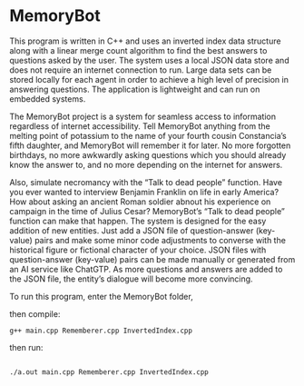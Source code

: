 # MemoryBot

This program is written in C++ and uses an inverted index data structure along with a linear merge count algorithm to find the best answers to questions asked by the user. The system uses a local JSON data store and does not require an internet connection to run. Large data sets can be stored locally for each agent in order to achieve a high level of precision in answering questions. The application is lightweight and can run on embedded systems. 

The MemoryBot project is a system for seamless access to information regardless of internet accessibility. Tell MemoryBot anything from the melting point of potassium to the name of your fourth cousin Constancia’s fifth daughter, and MemoryBot will remember it for later. No more forgotten birthdays, no more awkwardly asking questions which you should already know the answer to, and no more depending on the internet for answers.

Also, simulate necromancy with the “Talk to dead people” function. Have you ever wanted to interview Benjamin Franklin on life in early America?  How about asking an ancient Roman soldier abnout his experience on campaign in the time of Julius Cesar?  MemoryBot’s “Talk to dead people” function can make that happen. The system is designed for the easy addition of new entities. Just add a JSON file of question-answer (key-value) pairs and make some minor code adjustments to converse with the historical figure or fictional character of your choice. JSON files with question-answer (key-value) pairs can be made manually or generated from an AI service like ChatGTP. As more questions and answers are added to the JSON file, the entity’s dialogue will become more convincing.

To run this program, enter the MemoryBot folder, 

then compile:
```console
g++ main.cpp Rememberer.cpp InvertedIndex.cpp
```
then run:

```console

./a.out main.cpp Rememberer.cpp InvertedIndex.cpp
```


